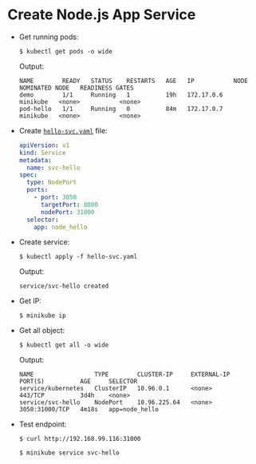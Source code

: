 # Create Node.js App Service
- Get running pods:
  ```
  $ kubectl get pods -o wide
  ```
  Output:
  ```
  NAME        READY   STATUS    RESTARTS   AGE   IP           NODE       NOMINATED NODE   READINESS GATES
  demo        1/1     Running   1          19h   172.17.0.6   minikube   <none>           <none>
  pod-hello   1/1     Running   0          84m   172.17.0.7   minikube   <none>           <none>
  ```
- Create [`hello-svc.yaml`](hello-svc.yaml) file:
  ```yaml
  apiVersion: v1
  kind: Service
  metadata:
    name: svc-hello
  spec:
    type: NodePort
    ports:
      - port: 3050
        targetPort: 8080
        nodePort: 31000
    selector:
      app: node_hello
  ```
- Create service:
  ```
  $ kubectl apply -f hello-svc.yaml
  ```
  Output:
  ```
  service/svc-hello created
  ```
- Get IP:
  ```
  $ minikube ip
  ```
- Get all object:
  ```
  $ kubectl get all -o wide
  ```
  Output:
  ```
  NAME                 TYPE        CLUSTER-IP     EXTERNAL-IP   PORT(S)          AGE     SELECTOR
  service/kubernetes   ClusterIP   10.96.0.1      <none>        443/TCP          3d4h    <none>
  service/svc-hello    NodePort    10.96.225.64   <none>        3050:31000/TCP   4m18s   app=node_hello
  ```
- Test endpoint:
  ```
  $ curl http://192.168.99.116:31000
  ```
  ```
  $ minikube service svc-hello
  ```